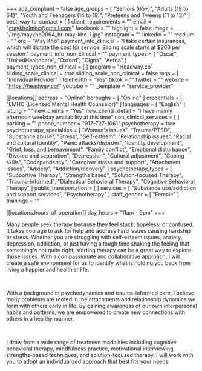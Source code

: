 +++
ada_compliant = false
age_groups = [
  "Seniors (65+)",
  "Adults (19 to 64)",
  "Youth and Teenagers (14 to 19)",
  "Preteens and Tweens (11 to 13)"
]
best_way_to_contact = [ ]
client_requirements = ""
email = "maykholmhc@gmail.com"
facebook = ""
highlight = false
image = "/img/maykho0064_hr-may-kho-1.jpg"
instagram = ""
linkedin = ""
medium = ""
org = "May Kho"
payment_info_clinical = "I take certain insurances, which will dictate the cost for service. Sliding scale starts at $200 per session."
payment_info_non_clinical = ""
payment_types = [ "Oscar", "UnitedHealthcare", "Oxford", "Cigna", "Aetna" ]
payment_types_non_clinical = [ ]
program = "Headway.co"
sliding_scale_clinical = true
sliding_scale_non_clinical = false
tags = [ "Individual Provider" ]
telehealth = "Yes"
tiktok = ""
twitter = ""
website = "https://headway.co/"
youtube = ""
_template = "service_provider"

[[locations]]
address = "Online"
boroughs = [ "Online" ]
credentials = [ "LMHC (Licensed Mental Health Counselor)" ]
languages = [ "English" ]
latLng = ""
new_clients = "Yes"
new_clients_detail = "I have mainly afternoon weekday availability at this time"
non_clinical_services = [ ]
parking = ""
phone_number = "917-727-1061"
psychotherapy = true
psychotherapy_specialties = [
  "Women's issues",
  "Trauma/PTSD",
  "Substance abuse",
  "Stress",
  "Self-esteem",
  "Relationship issues",
  "Racial and cultural identity",
  "Panic attacks/disorder",
  "Identity development",
  "Grief, loss, and bereavement",
  "Family conflict",
  "Emotional disturbance",
  "Divorce and separation",
  "Depression",
  "Cultural adjustment",
  "Coping skills",
  "Codependency",
  "Caregiver stress and support",
  "Attachment issues",
  "Anxiety",
  "Addiction/recovery"
]
psychotherapy_types = [
  "Supportive Therapy",
  "Strengths based",
  "Solution-focused Therapy",
  "Trauma-informed",
  "Dialectical Behavioral Therapy",
  "Cognitive Behavioral Therapy"
]
public_transportation = [ ]
services = [
  "Substance use/addiction and support services",
  "Psychotherapy"
]
staff_gender = [ "Female" ]
trainings = ""

  [[locations.hours_of_operation]]
  day_hours = "11am - 9pm"
+++

Many people seek therapy because they feel stuck, hopeless, or confused. It takes courage to ask for help and address hard issues causing hardship or stress. Whether you are struggling with self-esteem issues, anxiety, depression, addiction, or just having a tough time shaking the feeling that something's not quite right, starting therapy can be a great way to explore those issues. With a compassionate and collaborative approach, I will create a safe environment for us to identify what is holding you back from living a happier and healthier life. 

<br>

With a background in psychodynamics and trauma-informed care, I believe many problems are rooted in the attachments and relationship dynamics we form with others early in life. By gaining awareness of our own interpersonal habits and patterns, we are empowered to create new connections with others in a healthy manner. 

<br>

I draw from a wide range of treatment modalities including cognitive behavioral therapy, mindfulness practice, motivational interviewing, strengths-based techniques, and solution-focused therapy. I will work with you to adopt an individualized approach that best fits your needs.
